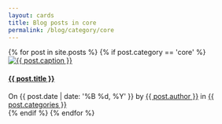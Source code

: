```yaml
---
layout: cards
title: Blog posts in core
permalink: /blog/category/core
---
```

<div class="container">
<div class="row">
<div class="col">
<div class="card-columns blog">
{% for post in site.posts %}
{% if post.category == 'core' %}
<div class="card hover-shadow mb-3">
<a href="{{ post.url }}" title="{{ post.title | escape}}">
<img 
    src="/img{{ post.url }}lqip_{{ post.img }}" 
    data-sizes="auto"
    data-srcset="
        /img{{ post.url }}lqip_{{ post.img }} 25w,
        /img{{ post.url }}low_{{ post.img }} 500w,
        /img{{ post.url }}med_{{ post.img }} 1000w,
        /img{{ post.url }}high_{{ post.img }} 2000w"
    alt="{{ post.caption }}" 
    class="card-img-top lazyload"
>
</a>
<div class="card-block">
<h4 class="card-title"><a href="{{ post.url }}" title="{{ post.title | escape}}">{{ post.title }}</a></h4>
</div>
<footer class="rounded-bottom">
On {{ post.date | date: '%B %d, %Y' }}
by <a href="/blog/author/{{ post.author }}" title="Browse other posts by this author">{{ post.author }}</a>
in <a href="/blog/category/{{ post.categories }}" title="Browse other posts in this category">{{ post.categories }}</a>
</footer>
</div>
{% endif %}
{% endfor %}
</div>
</div>
</div>
</div>

